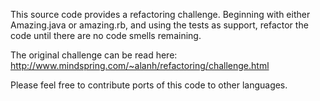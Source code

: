 This source code provides a refactoring challenge.
Beginning with either Amazing.java or amazing.rb, and using the tests as
support,
refactor the code until there are no code smells remaining.

The original challenge can be read here:
http://www.mindspring.com/~alanh/refactoring/challenge.html

Please feel free to contribute ports of this code to other languages.

